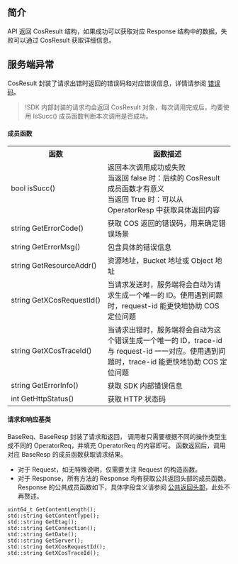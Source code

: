 ## 简介
API 返回 CosResult 结构，如果成功可以获取对应 Response 结构中的数据，失败可以通过 CosResult 获取详细信息。

## 服务端异常

CosResult 封装了请求出错时返回的错误码和对应错误信息，详情请参阅 [错误码](https://intl.cloud.tencent.com/document/product/436/7730)。

>!SDK 内部封装的请求均会返回 CosResult 对象，每次调用完成后，均要使用 IsSucc() 成员函数判断本次调用是否成功。

#### 成员函数

<table>
   <tr>
      <th>函数</th>
      <th>函数描述</th>
   </tr>
   <tr>
      <td>bool isSucc()</td>
      <td>返回本次调用成功或失败<br>当返回 false 时：后续的 CosResult 成员函数才有意义<br>当返回 True 时：可以从 OperatorResp 中获取具体返回内容</td>
   </tr>
   <tr>
      <td nowrap="nowrap">string GetErrorCode()</td>
      <td>获取 COS 返回的错误码，用来确定错误场景</td>
   </tr>
   <tr>
      <td nowrap="nowrap">string GetErrorMsg()</td>
      <td>包含具体的错误信息</td>
   </tr>
   <tr>
      <td nowrap="nowrap">string GetResourceAddr()</td>
      <td>资源地址，Bucket 地址或 Object 地址</td>
   </tr>
   <tr>
      <td nowrap="nowrap">string GetXCosRequestId()</td>
      <td>当请求发送时，服务端将会自动为请求生成一个唯一的 ID。使用遇到问题时，request-id 能更快地协助 COS 定位问题</td>
   </tr>
   <tr>
      <td>string GetXCosTraceId()</td>
      <td>当请求出错时，服务端将会自动为这个错误生成一个唯一的 ID，trace-id 与 request-id 一一对应。使用遇到问题时，trace-id 能更快地协助 COS 定位问题</td>
   </tr>
   <tr>
      <td>string GetErrorInfo()</td>
      <td>获取 SDK 内部错误信息</td>
   </tr>
   <tr>
      <td>int GetHttpStatus()</td>
      <td>获取 HTTP 状态码</td>
   </tr>
</table>


#### 请求和响应基类

BaseReq、BaseResp 封装了请求和返回， 调用者只需要根据不同的操作类型生成不同的 OperatorReq，并填充 OperatorReq 的内容即可。
函数返回后，调用对应 BaseResp 的成员函数获取请求结果。

- 对于 Request，如无特殊说明，仅需要关注 Request 的构造函数。
- 对于 Response，所有方法的 Response 均有获取公共返回头部的成员函数。Response 的公共成员函数如下，具体字段含义请参阅 [公共返回头部](https://intl.cloud.tencent.com/document/product/436/7729)，此处不再赘述。

```
uint64_t GetContentLength();
std::string GetContentType();
std::string GetEtag();
std::string GetConnection();
std::string GetDate();
std::string GetServer();
std::string GetXCosRequestId();
std::string GetXCosTraceId();
```
